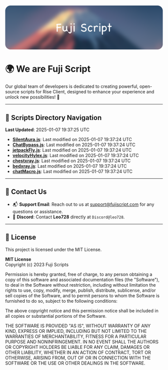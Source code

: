 ![Banner](.github/b.webp)

# 🌍 **We are Fuji Script**

Our global team of developers is dedicated to creating powerful, open-source scripts for Rise Client, designed to enhance your experience and unlock new possibilities! 🌟

---
<!-- SCRIPTS_NAVIGATION_START -->
## 📂 **Scripts Directory Navigation**

**Last Updated**: 2025-01-07 19:37:25 UTC

- **[SilentAura.js](scripts/SilentAura.js)**: Last modified on 2025-01-07 19:37:24 UTC
- **[ChatBypass.js](scripts/ChatBypass.js)**: Last modified on 2025-01-07 19:37:24 UTC
- **[jetpackFly.js](scripts/jetpackFly.js)**: Last modified on 2025-01-07 19:37:24 UTC
- **[velocityHylex.js](scripts/velocityHylex.js)**: Last modified on 2025-01-07 19:37:24 UTC
- **[chestxray.js](scripts/chestxray.js)**: Last modified on 2025-01-07 19:37:24 UTC
- **[bedxray.js](scripts/bedxray.js)**: Last modified on 2025-01-07 19:37:24 UTC
- **[chatMacro.js](scripts/chatMacro.js)**: Last modified on 2025-01-07 19:37:24 UTC

<!-- SCRIPTS_NAVIGATION_END -->

---

## 💬 **Contact Us**  
- 📬 **Support Email**: Reach out to us at [support@fujiscript.com](mailto:support@fujiscript.com) for any questions or assistance.  
- 💬 **Discord**: Contact **Leo728** directly at `Discord@leo728`.

---

## 📜 **License**

This project is licensed under the MIT License.  

**MIT License**  
Copyright (c) 2023 Fuji Scripts  

Permission is hereby granted, free of charge, to any person obtaining a copy of this software and associated documentation files (the "Software"), to deal in the Software without restriction, including without limitation the rights to use, copy, modify, merge, publish, distribute, sublicense, and/or sell copies of the Software, and to permit persons to whom the Software is furnished to do so, subject to the following conditions:  

The above copyright notice and this permission notice shall be included in all copies or substantial portions of the Software.  

THE SOFTWARE IS PROVIDED "AS IS", WITHOUT WARRANTY OF ANY KIND, EXPRESS OR IMPLIED, INCLUDING BUT NOT LIMITED TO THE WARRANTIES OF MERCHANTABILITY, FITNESS FOR A PARTICULAR PURPOSE AND NONINFRINGEMENT. IN NO EVENT SHALL THE AUTHORS OR COPYRIGHT HOLDERS BE LIABLE FOR ANY CLAIM, DAMAGES OR OTHER LIABILITY, WHETHER IN AN ACTION OF CONTRACT, TORT OR OTHERWISE, ARISING FROM, OUT OF OR IN CONNECTION WITH THE SOFTWARE OR THE USE OR OTHER DEALINGS IN THE SOFTWARE.  
